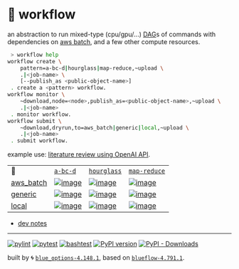 # 📜 workflow

an abstraction to run mixed-type (cpu/gpu/...) [DAG](https://networkx.org/documentation/stable/reference/classes/digraph.html)s of commands with dependencies on [aws batch](https://aws.amazon.com/batch/), and a few other compute resources.

```bash
 > workflow help
workflow create \
	pattern=a-bc-d|hourglass|map-reduce,~upload \
	.|<job-name> \
	[--publish_as <public-object-name>]
 . create a <pattern> workflow.
workflow monitor \
	~download,node=<node>,publish_as=<public-object-name>,~upload \
	.|<job-name>
 . monitor workflow.
workflow submit \
	~download,dryrun,to=aws_batch|generic|local,~upload \
	.|<job-name>
 . submit workflow.
```

example use: [literature review using OpenAI API](https://github.com/kamangir/openai-commands/tree/main/openai_commands/literature_review).

|   |   |   |   |
| --- | --- | --- | --- |
| 📜 | [`a-bc-d`](./patterns/a-bc-d.dot) | [`hourglass`](./patterns/hourglass.dot) | [`map-reduce`](./patterns/map-reduce.dot) |
| [aws_batch](./runners/aws_batch.py) | [![image](https://kamangir-public.s3.ca-central-1.amazonaws.com/aws_batch-a-bc-d/workflow.gif?raw=true&random=amqabVtTYTkSM3hu)](https://kamangir-public.s3.ca-central-1.amazonaws.com/aws_batch-a-bc-d/workflow.gif?raw=true&random=amqabVtTYTkSM3hu) | [![image](https://kamangir-public.s3.ca-central-1.amazonaws.com/aws_batch-hourglass/workflow.gif?raw=true&random=uczb3XZ6ympSSolA)](https://kamangir-public.s3.ca-central-1.amazonaws.com/aws_batch-hourglass/workflow.gif?raw=true&random=uczb3XZ6ympSSolA) | [![image](https://kamangir-public.s3.ca-central-1.amazonaws.com/aws_batch-map-reduce/workflow.gif?raw=true&random=hER33cFPUNnUy0pD)](https://kamangir-public.s3.ca-central-1.amazonaws.com/aws_batch-map-reduce/workflow.gif?raw=true&random=hER33cFPUNnUy0pD) |
| [generic](./runners/generic.py) | [![image](https://kamangir-public.s3.ca-central-1.amazonaws.com/generic-a-bc-d/workflow.gif?raw=true&random=TshmZMjqsGapCq4a)](https://kamangir-public.s3.ca-central-1.amazonaws.com/generic-a-bc-d/workflow.gif?raw=true&random=TshmZMjqsGapCq4a) | [![image](https://kamangir-public.s3.ca-central-1.amazonaws.com/generic-hourglass/workflow.gif?raw=true&random=kI3qhpbl3uy40ENH)](https://kamangir-public.s3.ca-central-1.amazonaws.com/generic-hourglass/workflow.gif?raw=true&random=kI3qhpbl3uy40ENH) | [![image](https://kamangir-public.s3.ca-central-1.amazonaws.com/generic-map-reduce/workflow.gif?raw=true&random=tInwZsdhXpIQ6AUU)](https://kamangir-public.s3.ca-central-1.amazonaws.com/generic-map-reduce/workflow.gif?raw=true&random=tInwZsdhXpIQ6AUU) |
| [local](./runners/local.py) | [![image](https://kamangir-public.s3.ca-central-1.amazonaws.com/local-a-bc-d/workflow.gif?raw=true&random=hHXYWXDTxS57O2pN)](https://kamangir-public.s3.ca-central-1.amazonaws.com/local-a-bc-d/workflow.gif?raw=true&random=hHXYWXDTxS57O2pN) | [![image](https://kamangir-public.s3.ca-central-1.amazonaws.com/local-hourglass/workflow.gif?raw=true&random=IAQciE7guQyzdMbM)](https://kamangir-public.s3.ca-central-1.amazonaws.com/local-hourglass/workflow.gif?raw=true&random=IAQciE7guQyzdMbM) | [![image](https://kamangir-public.s3.ca-central-1.amazonaws.com/local-map-reduce/workflow.gif?raw=true&random=4KVFer6BFjvj5LJj)](https://kamangir-public.s3.ca-central-1.amazonaws.com/local-map-reduce/workflow.gif?raw=true&random=4KVFer6BFjvj5LJj) |

- [dev notes](https://arash-kamangir.medium.com/%EF%B8%8F-openai-experiments-54-e49117dc69ef)

---


[![pylint](https://github.com/kamangir/notebooks-and-scripts/actions/workflows/pylint.yml/badge.svg)](https://github.com/kamangir/notebooks-and-scripts/actions/workflows/pylint.yml) [![pytest](https://github.com/kamangir/notebooks-and-scripts/actions/workflows/pytest.yml/badge.svg)](https://github.com/kamangir/notebooks-and-scripts/actions/workflows/pytest.yml) [![bashtest](https://github.com/kamangir/notebooks-and-scripts/actions/workflows/bashtest.yml/badge.svg)](https://github.com/kamangir/notebooks-and-scripts/actions/workflows/bashtest.yml) [![PyPI version](https://img.shields.io/pypi/v/notebooks-and-scripts.svg)](https://pypi.org/project/notebooks-and-scripts/) [![PyPI - Downloads](https://img.shields.io/pypi/dd/notebooks-and-scripts)](https://pypistats.org/packages/notebooks-and-scripts)

built by 🌀 [`blue_options-4.148.1`](https://github.com/kamangir/awesome-bash-cli), based on [`blueflow-4.791.1`](https://github.com/kamangir/notebooks-and-scripts).
